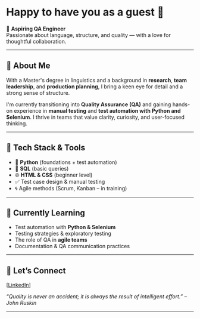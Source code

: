 # Happy to have you as a guest 👋

🎯 **Aspiring QA Engineer**  
Passionate about language, structure, and quality — with a love for thoughtful collaboration.

---

## 🧠 About Me

With a Master's degree in linguistics and a background in **research**, **team leadership**, and **production planning**, I bring a keen eye for detail and a strong sense of structure.

I'm currently transitioning into **Quality Assurance (QA)** and gaining hands-on experience in **manual testing** and **test automation with Python and Selenium**. I thrive in teams that value clarity, curiosity, and user-focused thinking.

---

## 🧰 Tech Stack & Tools

- 🐍 **Python** (foundations + test automation)
- 🐘 **SQL** (basic queries)
- 🌐 **HTML & CSS** (beginner level)
- ✅ Test case design & manual testing
- 🌀 Agile methods (Scrum, Kanban – in training)

---

## 🚀 Currently Learning

- Test automation with **Python & Selenium**
- Testing strategies & exploratory testing
- The role of QA in **agile teams**
- Documentation & QA communication practices

---

## 🤝 Let’s Connect

[[LinkedIn](https://www.linkedin.com/in/anna-pohle/)]  

_“Quality is never an accident; it is always the result of intelligent effort.” – John Ruskin_

---
